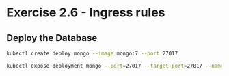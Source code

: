 
# Exercise 2.6 - Ingress rules

## Deploy the Database

```sh
kubectl create deploy mongo --image mongo:7 --port 27017
```

```sh
kubectl expose deployment mongo --port=27017 --target-port=27017 --name=mongo --type=ClusterIP
```

